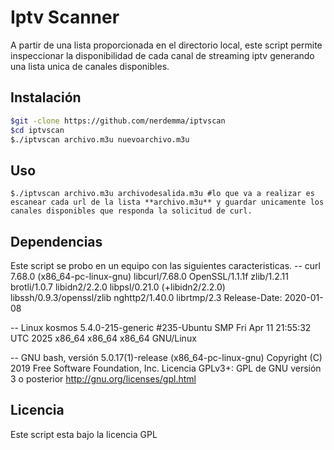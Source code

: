 # Iptv Scanner

A partir de una lista proporcionada en el directorio local, este script permite inspeccionar la disponibilidad de cada canal de streaming iptv generando una lista unica de canales disponibles.

## Instalación
```bash
$git -clone https://github.com/nerdemma/iptvscan
$cd iptvscan
$./iptvscan archivo.m3u nuevoarchivo.m3u
```
## Uso
```
$./iptvscan archivo.m3u archivodesalida.m3u #lo que va a realizar es escanear cada url de la lista **archivo.m3u** y guardar unicamente los canales disponibles que responda la solicitud de curl.
```
## Dependencias
Este script se probo en un equipo con las siguientes caracteristicas. 
-- curl 7.68.0 (x86_64-pc-linux-gnu) libcurl/7.68.0 OpenSSL/1.1.1f zlib/1.2.11 brotli/1.0.7 libidn2/2.2.0 libpsl/0.21.0 (+libidn2/2.2.0) libssh/0.9.3/openssl/zlib nghttp2/1.40.0 librtmp/2.3
Release-Date: 2020-01-08

-- Linux kosmos 5.4.0-215-generic #235-Ubuntu SMP Fri Apr 11 21:55:32 UTC 2025 x86_64 x86_64 x86_64 GNU/Linux

-- GNU bash, versión 5.0.17(1)-release (x86_64-pc-linux-gnu)
Copyright (C) 2019 Free Software Foundation, Inc.
Licencia GPLv3+: GPL de GNU versión 3 o posterior <http://gnu.org/licenses/gpl.html>

## Licencia
Este script esta bajo la licencia GPL

